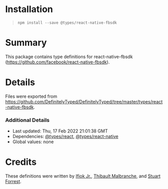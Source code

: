 # Installation
> `npm install --save @types/react-native-fbsdk`

# Summary
This package contains type definitions for react-native-fbsdk (https://github.com/facebook/react-native-fbsdk).

# Details
Files were exported from https://github.com/DefinitelyTyped/DefinitelyTyped/tree/master/types/react-native-fbsdk.

### Additional Details
 * Last updated: Thu, 17 Feb 2022 21:01:38 GMT
 * Dependencies: [@types/react](https://npmjs.com/package/@types/react), [@types/react-native](https://npmjs.com/package/@types/react-native)
 * Global values: none

# Credits
These definitions were written by [Ifiok Jr.](https://github.com/ifiokjr), [Thibault Malbranche](https://github.com/titozzz), and [Stuart Forrest](https://github.com/stuartforrest-infinity).
